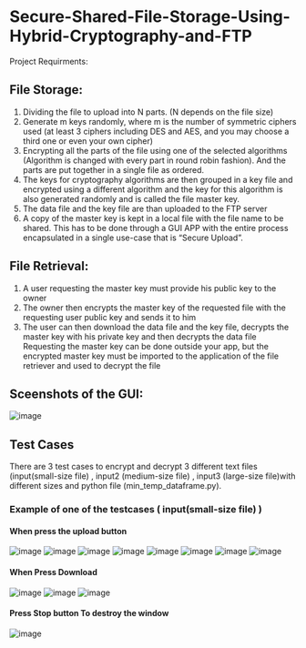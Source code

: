 # Secure-Shared-File-Storage-Using-Hybrid-Cryptography-and-FTP
Project Requirments:

## File Storage:
1. Dividing the file to upload into N parts. (N depends on the file size)
2. Generate m keys randomly, where m is the number of symmetric ciphers used (at least 3 ciphers
including DES and AES, and you may choose a third one or even your own cipher)
3. Encrypting all the parts of the file using one of the selected algorithms (Algorithm is changed with
every part in round robin fashion). And the parts are put together in a single file as ordered.
4. The keys for cryptography algorithms are then grouped in a key file and encrypted using a different
algorithm and the key for this algorithm is also generated randomly and is called the file master key.
5. The data file and the key file are than uploaded to the FTP server
6. A copy of the master key is kept in a local file with the file name to be shared.
This has to be done through a GUI APP with the entire process encapsulated in a single use-case that is “Secure
Upload”.

## File Retrieval:
1. A user requesting the master key must provide his public key to the owner
2. The owner then encrypts the master key of the requested file with the requesting user public key
and sends it to him
3. The user can then download the data file and the key file, decrypts the master key with his private
key and then decrypts the data file
Requesting the master key can be done outside your app, but the encrypted master key must be imported to
the application of the file retriever and used to decrypt the file

## Sceenshots of the GUI:
![image](https://user-images.githubusercontent.com/55962261/216705410-7c7384ed-c98a-4c3b-bac4-74dbf2610e19.png)


## Test Cases
There are 3 test cases to encrypt and decrypt 3 different text files (input(small-size file) , input2 (medium-size file) , input3 (large-size file)with different sizes and python file (min_temp_dataframe.py). 

### Example of one of the testcases ( input(small-size file) )

#### When press the upload button
![image](https://user-images.githubusercontent.com/55962261/216706972-adf2c0ae-317a-4189-abcf-f249dbcb753f.png)
![image](https://user-images.githubusercontent.com/55962261/216707021-bcc425ae-8cab-49a2-b63a-bfa948281bd8.png)
![image](https://user-images.githubusercontent.com/55962261/216707046-5c1a7756-9f6e-4913-8113-c541c57ab36f.png)
![image](https://user-images.githubusercontent.com/55962261/216707080-e0c2f389-bc82-4b22-a2ae-1ad5a79c7d62.png)
![image](https://user-images.githubusercontent.com/55962261/216707100-38d11631-9193-416d-970c-9647f750e133.png)
![image](https://user-images.githubusercontent.com/55962261/216707142-b4e392ec-5110-482b-96d7-c9e0dbe1cbe4.png)
![image](https://user-images.githubusercontent.com/55962261/216707199-83ddde48-f2e5-41f8-8024-e6b366a62225.png)
![image](https://user-images.githubusercontent.com/55962261/216708137-551c84bb-75ae-4a50-b680-2f92695df7d3.png)
#### When Press Download
![image](https://user-images.githubusercontent.com/55962261/216707347-0f327c46-2b66-479a-830e-815516ca16ae.png)
![image](https://user-images.githubusercontent.com/55962261/216708078-dddbc9b2-c509-4c12-922e-b0d9b0cadda8.png)
![image](https://user-images.githubusercontent.com/55962261/216707395-5fb9bba0-5016-4bc7-91bf-dddf049e8c4d.png)
#### Press Stop button To destroy the window
![image](https://user-images.githubusercontent.com/55962261/216707431-b8d9d490-4850-4f08-a369-00a99d60a59f.png)
